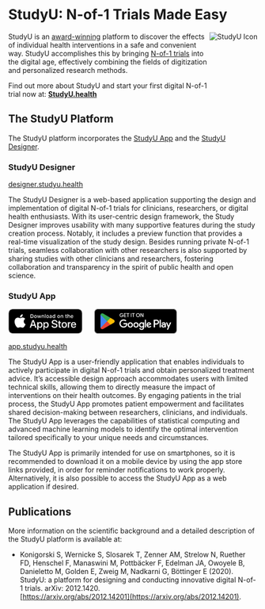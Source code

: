 # StudyU: N-of-1 Trials Made Easy

<img src="https://www.studyu.health/img/icon_wide.png" height="130" align="right"
alt="StudyU Icon">

StudyU is an <a href="https://www.studyu.health/blog/best-idea-award">
award-winning</a> platform to discover the effects of individual health
interventions in a safe and convenient way. StudyU accomplishes this by bringing
[N-of-1 trials](https://www.studyu.health/docs/basics/n-of-1-trials) into the
digital age, effectively combining the fields of digitization and personalized
research methods.

Find out more about StudyU and start your first digital N-of-1 trial now at:
**[StudyU.health](https://www.studyu.health)**

## The StudyU Platform

The StudyU platform incorporates the [StudyU App](https://app.studyu.health)
and the [StudyU Designer](https://designer.studyu.health).

### StudyU Designer

[designer.studyu.health](https://designer.studyu.health)

The StudyU Designer is a web-based application supporting the design and
implementation of digital N-of-1 trials for clinicians, researchers, or digital
health enthusiasts. With its user-centric design framework, the Study Designer
improves usability with many supportive features during the study creation
process. Notably, it includes a preview function that provides a real-time
visualization of the study design. Besides running private N-of-1 trials,
seamless collaboration with other researchers is also supported by sharing
studies with other clinicians and researchers, fostering collaboration and
transparency in the spirit of public health and open science.

### StudyU App

[<img src="resources/img/app-store-badge.png" height="50"
alt="Download on the App Store">](<https://apps.apple.com/us/app/studyu-health/id1571991198>)
&nbsp;&nbsp;&nbsp;&nbsp;
[<img src="resources/img/google-play-badge.png" height="50"
alt="Get it on Google Play">](<https://play.google.com/store/apps/details?id=health.studyu.app>)

[app.studyu.health](https://app.studyu.health)

The StudyU App is a user-friendly application that
enables individuals to actively participate in digital N-of-1 trials and obtain
personalized treatment advice. It’s accessible design approach accommodates users
with limited technical skills, allowing them to directly measure the impact of
interventions on their health outcomes. By engaging patients in the trial process,
the StudyU App promotes patient empowerment and facilitates shared
decision-making between researchers, clinicians, and individuals. The StudyU App
leverages the capabilities of statistical computing and advanced machine learning
models to identify the optimal intervention tailored specifically to your unique
needs and circumstances.

The StudyU App is primarily intended for use on smartphones, so it is
recommended to download it on a mobile device by using the app store links
provided, in order for reminder notifications to work properly. Alternatively, it
is also possible to access the StudyU App as a web application if desired.

## Publications

More information on the scientific background and a detailed description of
the StudyU platform is available at:

- Konigorski S, Wernicke S, Slosarek T, Zenner AM, Strelow N, Ruether FD,
Henschel F, Manaswini M, Pottbäcker F, Edelman JA, Owoyele B, Danieletto M,
Golden E, Zweig M, Nadkarni G, Böttinger E (2020).
StudyU: a platform for designing and conducting innovative digital N-of-1
trials. arXiv: 2012.1420.  
[https://arxiv.org/abs/2012.14201](https://arxiv.org/abs/2012.14201).
